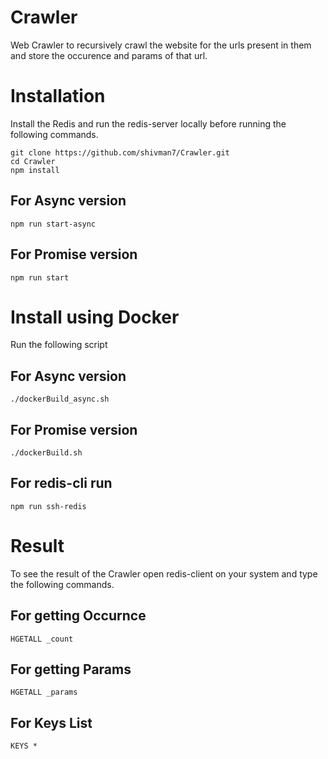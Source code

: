 # Crawler
Web Crawler to recursively crawl the website for the urls present in them and store the occurence and params of that url.
# Installation
Install the Redis and run the redis-server locally before running the following commands.

    git clone https://github.com/shivman7/Crawler.git
    cd Crawler
    npm install
## For Async version
    npm run start-async
## For Promise version
    npm run start
# Install using Docker
Run the following script
## For Async version
    ./dockerBuild_async.sh
## For Promise version
    ./dockerBuild.sh
## For redis-cli run 
    npm run ssh-redis
    
# Result
To see the result of the Crawler open redis-client on your system and type the following commands.
## For getting Occurnce
    HGETALL _count
## For getting Params
    HGETALL _params
## For Keys List
    KEYS *
